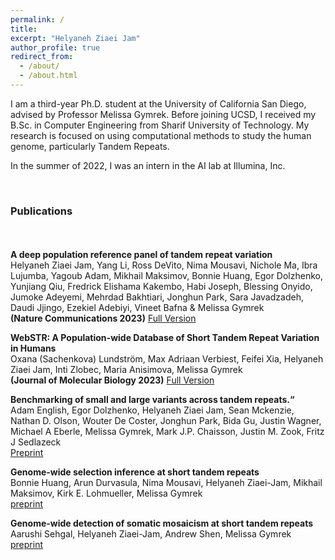 ```yaml
---
permalink: /
title: 
excerpt: "Helyaneh Ziaei Jam"
author_profile: true
redirect_from: 
  - /about/
  - /about.html
---
```


I am a third-year Ph.D. student at the University of California San Diego, advised by Professor Melissa Gymrek. Before joining UCSD, I received my B.Sc. in Computer Engineering from Sharif University of Technology. My research is focused on using computational methods to study the human genome, particularly Tandem Repeats. 

In the summer of 2022, I was an intern in the AI lab at Illumina, Inc.

<br>

### Publications

<div style="line-height:150%;">
    <br>
</div>


 **A deep population reference panel of tandem repeat variation** \
 Helyaneh Ziaei Jam, Yang Li, Ross DeVito, Nima Mousavi, Nichole Ma, Ibra Lujumba, Yagoub Adam, Mikhail Maksimov, Bonnie Huang, Egor Dolzhenko, Yunjiang Qiu, Fredrick Elishama Kakembo, Habi Joseph, Blessing Onyido, Jumoke Adeyemi, Mehrdad Bakhtiari, Jonghun Park, Sara Javadzadeh, Daudi Jjingo, Ezekiel Adebiyi, Vineet Bafna & Melissa Gymrek \
  **(Nature Communications 2023)** [Full Version](https://www.nature.com/articles/s41467-023-42278-3)

 **WebSTR: A Population-wide Database of Short Tandem Repeat Variation in Humans** \
Oxana (Sachenkova) Lundström, Max Adriaan Verbiest, Feifei Xia, Helyaneh Ziaei Jam, Inti Zlobec, Maria Anisimova, Melissa Gymrek \
  **(Journal of Molecular Biology 2023)** [Full Version](https://www.sciencedirect.com/science/article/pii/S0022283623003716?via%3Dihub)

   **Benchmarking of small and large variants across tandem repeats.“** \
Adam English, Egor Dolzhenko, Helyaneh Ziaei Jam, Sean Mckenzie, Nathan D. Olson, Wouter De Coster, Jonghun Park, Bida Gu, Justin Wagner, Michael A Eberle, Melissa Gymrek, Mark J.P. Chaisson, Justin M. Zook, Fritz J Sedlazeck \
 [Preprint](https://www.biorxiv.org/content/10.1101/2023.10.29.564632v1)


   **Genome-wide selection inference at short tandem repeats** \
Bonnie Huang, Arun Durvasula, Nima Mousavi, Helyaneh Ziaei-Jam, Mikhail Maksimov, Kirk E. Lohmueller, Melissa Gymrek \
[preprint](https://www.biorxiv.org/content/10.1101/2022.05.12.491726v1)

   **Genome-wide detection of somatic mosaicism at short tandem repeats** \
Aarushi Sehgal, Helyaneh Ziaei-Jam, Andrew Shen, Melissa Gymrek \
 [preprint](https://www.biorxiv.org/content/10.1101/2023.11.22.568371v1)


 <br>



